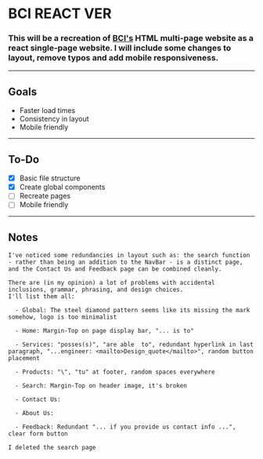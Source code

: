 # BCI REACT VER


### This will be a recreation of [BCI's](https://www.bestcircuits.com/) HTML multi-page website as a react single-page website. I will include some changes to layout, remove typos and add mobile responsiveness.
---

## Goals
* Faster load times
* Consistency in layout
* Mobile friendly
---
## To-Do
  - [x] Basic file structure
  - [x] Create global components
  - [ ] Recreate pages
  - [ ] Mobile friendly
---
## Notes
```
I've noticed some redundancies in layout such as: the search function - rather than being an addition to the NavBar - is a distinct page, and the Contact Us and Feedback page can be combined cleanly.

There are (in my opinion) a lot of problems with accidental inclusions, grammar, phrasing, and design choices. 
I'll list them all: 

  - Global: The steel diamond pattern seems like its missing the mark somehow, logo is too minimalist

  - Home: Margin-Top on page display bar, "... is to" 

  - Services: "posses(s)", "are able  to", redundant hyperlink in last  paragraph, "...engineer: <mailto>Design_quote</mailto>", random button placement
  
  - Products: "\", "tu" at footer, random spaces everywhere

  - Search: Margin-Top on header image, it's broken

  - Contact Us:

  - About Us: 

  - Feedback: Redundant "... if you provide us contact info ...", clear form button

```

```
I deleted the search page
```